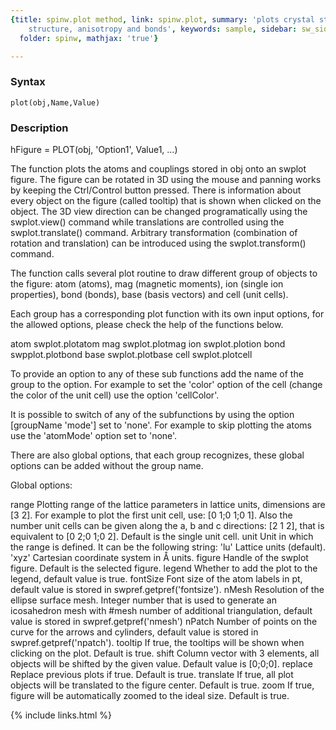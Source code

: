 ```yaml
---
{title: spinw.plot method, link: spinw.plot, summary: 'plots crystal structure, magnetic
    structure, anisotropy and bonds', keywords: sample, sidebar: sw_sidebar, permalink: spinw_plot.html,
  folder: spinw, mathjax: 'true'}

---
```


### Syntax

`plot(obj,Name,Value)`

### Description

hFigure = PLOT(obj, 'Option1', Value1, ...)
 
The function plots the atoms and couplings stored in obj onto an swplot
figure. The figure can be rotated in 3D using the mouse and panning works
by keeping the Ctrl/Control button pressed. There is information about
every object on the figure (called tooltip) that is shown when clicked on
the object. The 3D view direction can be changed programatically using
the swplot.view() command while translations are controlled using the
swplot.translate() command. Arbitrary transformation (combination of
rotation and translation) can be introduced using the swplot.transform()
command.
 
The function calls several plot routine to draw different group of
objects to the figure: atom (atoms), mag (magnetic moments), ion (single
ion properties), bond (bonds), base (basis vectors) and cell (unit
cells).
 
Each group has a corresponding plot function with its own input options,
for the allowed options, please check the help of the functions below.
 
atom  swplot.plotatom
mag   swplot.plotmag
ion   swplot.plotion
bond  swpplot.plotbond
base  swplot.plotbase
cell  swplot.plotcell
 
To provide an option to any of these sub functions add the name of the
group to the option. For example to set the 'color' option of the cell
(change the color of the unit cell) use the option 'cellColor'.
 
It is possible to switch of any of the subfunctions by using the option
[groupName 'mode'] set to 'none'. For example to skip plotting the atoms
use the 'atomMode' option set to 'none'.
 
There are also global options, that each group recognizes, these global
options can be added without the group name.
 
Global options:
 
range     Plotting range of the lattice parameters in lattice units,
          dimensions are [3 2]. For example to plot the first unit cell,
          use: [0 1;0 1;0 1]. Also the number unit cells can be given
          along the a, b and c directions: [2 1 2], that is equivalent to
          [0 2;0 1;0 2]. Default is the single unit cell.
unit      Unit in which the range is defined. It can be the following
          string:
              'lu'        Lattice units (default).
              'xyz'       Cartesian coordinate system in Å units.
figure    Handle of the swplot figure. Default is the selected figure.
legend    Whether to add the plot to the legend, default value is true.
fontSize  Font size of the atom labels in pt, default value is stored in
          swpref.getpref('fontsize').
nMesh     Resolution of the ellipse surface mesh. Integer number that is
          used to generate an icosahedron mesh with #mesh number of
          additional triangulation, default value is stored in
          swpref.getpref('nmesh')
nPatch    Number of points on the curve for the arrows and cylinders,
          default value is stored in swpref.getpref('npatch').
tooltip   If true, the tooltips will be shown when clicking on the plot.
          Default is true.
shift     Column vector with 3 elements, all objects will be shifted by
          the given value. Default value is [0;0;0].
replace   Replace previous plots if true. Default is true.
translate If true, all plot objects will be translated to the figure
          center. Default is true.
zoom      If true, figure will be automatically zoomed to the ideal size.
          Default is true.
 

{% include links.html %}
